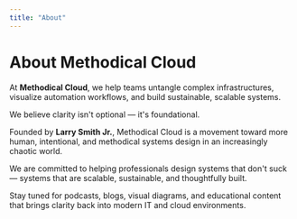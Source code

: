 ```yaml
---
title: "About"
---
```


# About Methodical Cloud

At **Methodical Cloud**, we help teams untangle complex infrastructures, visualize automation workflows, and build sustainable, scalable systems.

We believe clarity isn't optional — it's foundational.

Founded by **Larry Smith Jr.**, Methodical Cloud is a movement toward more human, intentional, and methodical systems design in an increasingly chaotic world.

We are committed to helping professionals design systems that don't suck — systems that are scalable, sustainable, and thoughtfully built.

Stay tuned for podcasts, blogs, visual diagrams, and educational content that brings clarity back into modern IT and cloud environments.